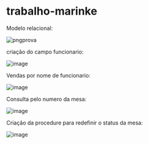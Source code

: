 # trabalho-marinke
Modelo relacional:

![pngprova](https://github.com/user-attachments/assets/32693e72-8efc-48e5-86f4-b5e6eac5a78f)

 criação do campo funcionario:

![image](https://github.com/user-attachments/assets/23f97ccd-6648-42a0-93e5-39e4707b2f63)

Vendas por nome de funcionario:

![image](https://github.com/user-attachments/assets/780b6b24-8390-45ab-b5e1-eadac6fd7240)

 Consulta pelo numero da mesa:

![image](https://github.com/user-attachments/assets/d723609f-1bb9-4b68-a205-fb34fb9cba40)

Criação da procedure para redefinir o status da mesa:

![image](https://github.com/user-attachments/assets/c5de19ac-757a-46ef-90b8-68aa54c430f8)
